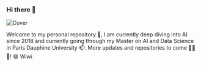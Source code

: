 ### Hi there 👋
![Cover](https://github.com/wiwilbn/wiwilbn/blob/main/img/image001.png)

Welcome to my personal repository 👯, I am currently deep diving into AI since 2018 and currently going through my Master on AI and Data Science in Paris Dauphine University 📫. More updates and repositories to come 🌱🌱🌱! 
😄
Wiwi


<!--
**wiwilbn/wiwilbn** is a ✨ _special_ ✨ repository because its `README.md` (this file) appears on your GitHub profile.

Welcome to my personal repository 👯, I am currently deep diving into AI since 2018 and currently going through my Master on AI and Data Science in Paris Dauphine University 📫. More updates and repositories to come 🌱🌱🌱! 
😄
Wiwi

